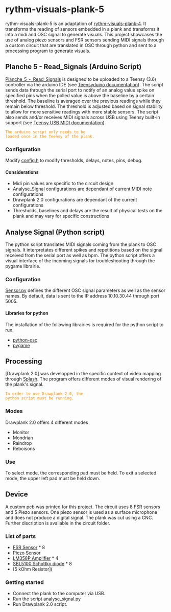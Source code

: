 # rythm-visuals-plank-5
rythm-visuals-plank-5 is an adaptation of [rythm-visuals-plank-4](https://github.com/tradwiki/rythm-visuals-plank-4). 
It transforms the reading of sensors embedded in a plank and transforms it into a midi and OSC signal to generate visuals.
This project showcases the use of analog piezo sensors and FSR sensors sending MIDI signals through a custom circuit that are translated in OSC through python and sent to a processing program to generate visuals.

## Planche 5 - Read_Signals (Arduino Script)
[Planche_5_-_Read_Signals](https://github.com/tradwiki/rythm-visuals-plank-5/tree/main/Planche_5_-_Read_Signals) is designed to be uploaded to a Teensy (3.6) controller via the arduino IDE (see [Teensyduino documentation](https://www.pjrc.com/teensy/teensyduino.html)). The script sends data through the serial port to notify of an analog value spike on specified pins when the polled value is above the baseline by a certain threshold. The baseline is averaged over the previous readings while they remain below threshold. The threshold is adjusted based on signal stability to allow for more sensitive readings with more stable sensors. The script also sends and/or receives MIDI signals across USB using Teensy built-in support (see [Teensy USB MIDI documentation](https://www.pjrc.com/teensy/td_midi.html)).

<code style="color: Darkorange;">The arduino script only needs to be loaded once in the Teensy of the plank.</code> 
### Configuration
Modify [config.h](https://github.com/tradwiki/rythm-visuals-plank-5/blob/main/Planche_5_-_Read_Signals/config.h) to modify thresholds, delays, notes, pins, debug.
#### Considerations
* Midi pin values are specific to the circuit design
* Analyse_Signal configurations are dependant of current MIDI note configurations
* Drawplank 2.0 configurations are dependant of the current configurations
* Thresholds, baselines and delays are the result of physical tests on the plank and may vary for specific constructions

## Analyse Signal (Python script)
The python script translates MIDI signals coming from the plank to OSC signals. It interpretates different spikes and repetitions based on the signal received from the serial port as well as bpm.
The python script offers a visual interface of the incoming signals for troubleshooting through the pygame librairie.
### Configuration
[Sensor.py](https://github.com/tradwiki/rythm-visuals-plank-5/blob/main/python_script/Sensor.py) defines the different OSC signal parameters as well as the sensor names.
By default, data is sent to the IP address 10.10.30.44 through port 5005.
#### Libraries for python
The installation of the following librairies is required for the python script to run.
* [python-osc](https://pypi.org/project/python-osc)
* [pygame](https://www.pygame.org/wiki/GettingStarted)

## Processing
[Drawplank 2.0] was developped in the specific context of video mapping through [Splash](https://sat.qc.ca/fr/splash/).
The program offers different modes of visual rendering of the plank's signal. 

<code style="color: Darkorange;">In order to use Drawplank 2.0, the python script must be running.</code> 
### Modes
Drawplank 2.0 offers 4 different modes
* Monitor
* Mondrian
* Raindrop
* Reboisons
### Use
To select mode, the corresponding pad must be held.
To exit a selected mode, the upper left pad must be held down.

## Device
A custom pcb was printed for this project. The circuit uses 8 FSR sensors and 5 Piezo sensors.
One piezo sensor is used as a surface microphone and does not produce a digital signal.
The plank was cut using a CNC.
Further discription is available in the circuit folder.

### List of parts
* [FSR Sensor](https://www.sparkfun.com/products/9376) * 8
* [Piezo Sensor](https://www.digikey.ca/en/products/detail/7BB-35-3C/490-7716-ND/4358156?utm_medium=email&utm_source=oce&utm_campaign=4251_OCE21RT&utm_content=productdetail_CA&utm_cid=2404724&so=73383872)
* [LM358P Amplifier](https://www.digikey.ca/en/products/detail/LM358P/296-1395-5-ND/277042?utm_medium=email&utm_source=oce&utm_campaign=4251_OCE21RT&utm_content=productdetail_CA&utm_cid=2404724&so=73383872) * 4
* [SBL5100 Schottky diode](https://www.digikey.ca/en/products/detail/SBL5100TA/1655-1527-1-ND/6022972?utm_medium=email&utm_source=oce&utm_campaign=4251_OCE21RT&utm_content=productdetail_CA&utm_cid=2404724&so=73383872) * 8
* [5 kOhm Resistor](


### Getting started
* Connect the plank to the computer via USB.
* Run the script [analyse_signal.py](https://github.com/tradwiki/rythm-visuals-plank-5/blob/main/python_script/analyse_signal.py)
* Run Drawplank 2.0 script.

